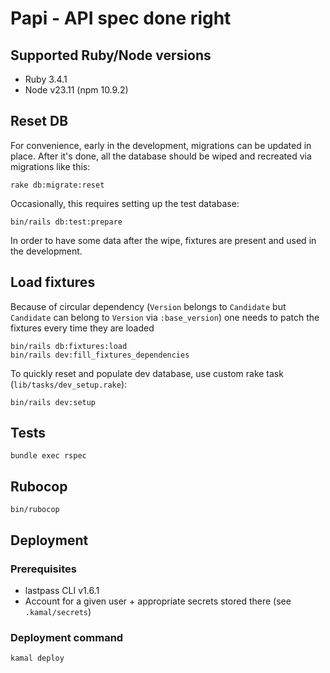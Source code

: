 # Papi - API spec done right

## Supported Ruby/Node versions

* Ruby 3.4.1
* Node v23.11 (npm 10.9.2)

## Reset DB

For convenience, early in the development, migrations can be updated in place. After it's done, all the database should be wiped and recreated via migrations like this:

```
rake db:migrate:reset
```

Occasionally, this requires setting up the test database:

```
bin/rails db:test:prepare
```

In order to have some data after the wipe, fixtures are present and used in the development.

## Load fixtures

Because of circular dependency (`Version` belongs to `Candidate` but `Candidate` can belong to `Version` via `:base_version`) one needs to patch the fixtures every time they are loaded

```
bin/rails db:fixtures:load
bin/rails dev:fill_fixtures_dependencies
```

To quickly reset and populate dev database, use custom rake task (`lib/tasks/dev_setup.rake`):

```
bin/rails dev:setup
```

## Tests

`bundle exec rspec`

## Rubocop

`bin/rubocop`

## Deployment

### Prerequisites

* lastpass CLI v1.6.1
* Account for a given user + appropriate secrets stored there (see `.kamal/secrets`)

### Deployment command

`kamal deploy`
